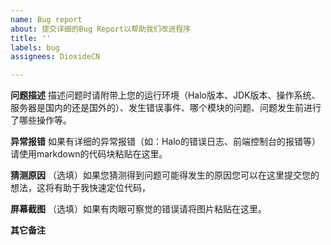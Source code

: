 ```yaml
---
name: Bug report
about: 提交详细的Bug Report以帮助我们改进程序
title: ''
labels: bug
assignees: DioxideCN

---
```


**问题描述**
描述问题时请附带上您的运行环境（Halo版本、JDK版本、操作系统、服务器是国内的还是国外的）、发生错误事件、哪个模块的问题、问题发生前进行了哪些操作等。

**异常报错**
如果有详细的异常报错（如：Halo的错误日志、前端控制台的报错等）请使用markdown的代码块粘贴在这里。

**猜测原因**
（选填）如果您猜测得到问题可能得发生的原因您可以在这里提交您的想法，这将有助于我快速定位代码，

**屏幕截图**
（选填）如果有肉眼可察觉的错误请将图片粘贴在这里。

**其它备注**
